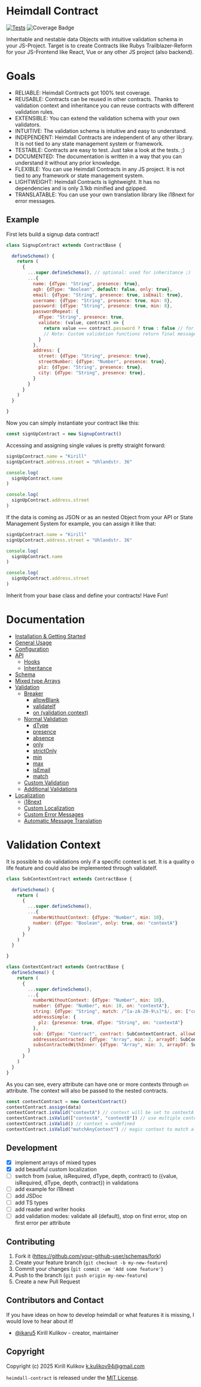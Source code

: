 # Heimdall Contract

[![Tests](https://github.com/ikaru5/heimdall-contract/actions/workflows/test.yml/badge.svg)](https://github.com/ikaru5/heimdall-contract/actions/workflows/test.yml)
![Coverage Badge](./coverage-badge.svg)

Inheritable and nestable data Objects with intuitive validation schema in your JS-Project.
Target is to create Contracts like Rubys Trailblazer-Reform for your JS-Frontend like React, Vue or any other JS project (also backend).

# Goals
- RELIABLE: Heimdall Contracts got 100% test coverage.
- REUSABLE: Contracts can be reused in other contracts. Thanks to validation context and inheritance you can reuse contracts with different validation rules.
- EXTENSIBLE: You can extend the validation schema with your own validators.
- INTUITIVE: The validation schema is intuitive and easy to understand.
- INDEPENDENT: Heimdall Contracts are independent of any other library. It is not tied to any state management system or framework.
- TESTABLE: Contracts are easy to test. Just take a look at the tests. ;)
- DOCUMENTED: The documentation is written in a way that you can understand it without any prior knowledge.
- FLEXIBLE: You can use Heimdall Contracts in any JS project. It is not tied to any framework or state management system.
- LIGHTWEIGHT: Heimdall Contracts is lightweight. It has no dependencies and is only 3.1kb minified and gzipped.
- TRANSLATABLE: You can use your own translation library like i18next for error messages.

## Example

First lets build a signup data contract!

```Javascript
class SignupContract extends ContractBase {

  defineSchema() {
    return (
      {
        ...super.defineSchema(), // optional: used for inheritance ;)
        ...{
          name: {dType: "String", presence: true},
          agb: {dType: "Boolean", default: false, only: true},
          email: {dType: "String", presence: true, isEmail: true},
          username: {dType: "String", presence: true, min: 8},
          password: {dType: "String", presence: true, min: 8},
          passwordRepeat: {
            dType: "String", presence: true,
            validate: (value, contract) => {
              return value === contract.password ? true : false // for custom error message return string instead of false. 
              // Note: Custom validation functions return final messages and are not automatically translated
            }
          },
          address: {
            street: {dType: "String", presence: true},
            streetNumber: {dType: "Number", presence: true},
            plz: {dType: "String", presence: true},
            city: {dType: "String", presence: true},
          }
        }
      }
    )
  }

}
```

Now you can simply instantiate your contract like this:

```Javascript
const signUpContract = new SignupContract()
```

Accessing and assigning single values is pretty straight forward:

```Javascript
signUpContract.name = "Kirill"
signUpContract.address.street = "Uhlandstr. 36"

console.log(
  signUpContract.name
)

console.log(
  signUpContract.address.street
)
```

If the data is coming as JSON or as an nested Object
from your API or State Management System for example,
you can assign it like that:

```Javascript
signUpContract.name = "Kirill"
signUpContract.address.street = "Uhlandstr. 36"

console.log(
  signUpContract.name
)

console.log(
  signUpContract.address.street
)
```

Inherit from your base class and define your contracts! Have Fun!

# Documentation

- [Installation & Getting Started](doc/getting_started.md)
- [General Usage](doc/general_usage.md)
- [Configuration](doc/configuration.md)
- [API](doc/api.md)
  - [Hooks](doc/api.md#hooks)
  - [Inheritance](doc/api.md#inheritance)
- [Schema](doc/schema.md)
- [Mixed type Arrays](doc/mixed_type_arrays.md)
- [Validation](doc/validation.md)
    - [Breaker](doc/validation.md#validation-breakers)
        - [allowBlank](doc/validation/allowBlank.md)
        - [validateIf](doc/validation/validateIf.md)
        - [on (validation context)](doc/validation/on.md)
    - [Normal Validation](doc/validation.md#normal-validations)
        - [dType](doc/validation/dType.md)
        - [presence](doc/validation/presence.md)
        - [absence](doc/validation/absence.md)
        - [only](doc/validation/only.md)
        - [strictOnly](doc/validation/strictOnly.md)
        - [min](doc/validation/min.md)
        - [max](doc/validation/max.md)
        - [isEmail](doc/validation/isEmail.md)
        - [match](doc/validation/match.md)
    - [Custom Validation](doc/validation/validate.md)
    - [Additional Validations](doc/validation/additionalValidations.md)
- [Localization](doc/localization.md)
    - [i18next](doc/localization.md#i18next)
    - [Custom Localization](doc/localization.md#custom-localization-method)
    - [Custom Error Messages](doc/localization.md#custom-error-messages)
    - [Automatic Message Translation](doc/localization.md#automatic-message-translation)



# Validation Context

It is possible to do validations only if a specific context is set.
It is a quality o life feature and could also be implemented through validateIf.

```Javascript
class SubContextContract extends ContractBase {

  defineSchema() {
    return (
      {
        ...super.defineSchema(),
        ...{
          numberWithoutContext: {dType: "Number", min: 10},
          number: {dType: "Boolean", only: true, on: "contextA"}
        }
      }
    )
  }

}

class ContextContract extends ContractBase {
  defineSchema() {
    return (
      {
        ...super.defineSchema(),
        ...{
          numberWithoutContext: {dType: "Number", min: 10},
          number: {dType: "Number", min: 10, on: "contextA"},
          string: {dType: "String", match: /^[a-zA-Z0-9\s]*$/, on: ["contextA", "contextB"]},
          addressSimple: {
            plz: {presence: true, dType: "String", on: "contextA"}
          },
          sub: {dType: "Contract", contract: SubContextContract, allowBlank: false, on: "contextB"},
          addressesContracted: {dType: "Array", min: 2, arrayOf: SubContextContract, allowBlank: false, on: "contextB"}, // this context will skip only outer validations like "min: 2" in this example
          subsContractedWithInner: {dType: "Array", min: 3, arrayOf: SubContextContract, allowBlank: false, on: "contextB", innerValidate: {on: "contextB"}} // use innerValidate to skip validations of nested contract
        }
      }
    )
  }
}
```

As you can see, every attribute can have one or more contexts through `on` attribute.
The context will also be passed to the nested contracts.

```Javascript
const contextContract = new ContextContract()
contextContract.assign(data)
contextContract.isValid("contextA") // context will be set to contextA
contextContract.isValid(["contextA", "contextB"]) // use multiple contexts
contextContract.isValid() // context = undefined
contextContract.isValid("matchAnyContext") // magic context to match all contexts
```

## Development

- [x] implement arrays of mixed types
- [x] add beautiful custom localization
- [ ] switch from (value, isRequired, dType, depth, contract) to ({value, isRequired, dType, depth, contract}) in validations
- [ ] add example for i18next
- [ ] add JSDoc
- [ ] add TS types
- [ ] add reader and writer hooks
- [ ] add validation modes: validate all (default), stop on first error, stop on first error per attribute

## Contributing

1. Fork it (<https://github.com/your-github-user/schemas/fork>)
2. Create your feature branch (`git checkout -b my-new-feature`)
3. Commit your changes (`git commit -am 'Add some feature'`)
4. Push to the branch (`git push origin my-new-feature`)
5. Create a new Pull Request

## Contributors and Contact

If you have ideas on how to develop heimdall or what features it is missing, I would love to hear about it!

- [@ikaru5](https://github.com/ikaru5) Kirill Kulikov - creator, maintainer

## Copyright

Copyright (c) 2025 Kirill Kulikov <k.kulikov94@gmail.com>

`heimdall-contract` is released under the [MIT License](http://www.opensource.org/licenses/MIT).